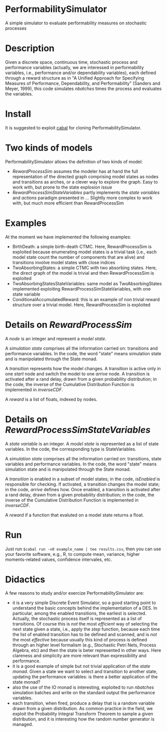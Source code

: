 # PerformabilitySimulator
A simple simulator to evaluate performability measures on stochastic processes                  

# Description
Given a discrete space, continuous time, stochastic process and performance variables (actually, we are interessed in performability variables, i.e., performance and/or dependability variables), each defined through a reward structure as in "A Unified Approach for Specifying Measures of Performance, Dependability, and Performability" (Sanders and Meyer, 1999), this code simulates *nbatches* times the process and evaluates the variables.

# Install
It is suggested to exploit [cabal](https://cabal.readthedocs.io) for cloning PerformabilitySimulator.

# Two kinds of models
PerformabilitySimulator allows the definition of two kinds of model:
* _RewardProcessSim_ assumes the modeler has at hand the full representation of the directed graph comprising model states as nodes and transitions as arches, or a clever way to explore the graph. Easy to work with, but prone to the state explosion issue
* _RewardProcessSimStateVariables_ partly implements the _state variables_ and _actions_ paradigm presented in ... Slightly more complex to work with, but much more efficient than RewardProcessSim 

# Examples
At the moment we have implemented the following examples:
* BirthDeath: a simple birth-death CTMC. Here, RewardProcessSim is exploited because enumerating model states is a trivial task (i.e., each model state count the number of components that are alive) and transitions involve model states with close indices 
* TwoAbsorbingStates: a simple CTMC with two absorbing states. Here, the direct graph of the model is trivial and then RewardProcessSim is exploited
* TwoAbsorbingStatesStateVariables: same model as TwoAbsorbingStates implemented exploiting RewardProcessSimStateVariables, with one state variable
* ConditionalAccumulatedReward: this is an example of non trivial reward structure over a trivial model. Here, RewardProcessSim is exploited

# Details on _RewardProcessSim_
A _node_ is an integer and represent a _model state_.

A _simulation state_ comprises all the information carried on: transitions and performance variables. In the code, the word "state" means simulation state and is manipolated through the State monad.

A _transition_ represents how the model changes.
A transition is active only in one _start_ node and switch the model to one _arrive_ node.
A transition is activated after a rand delay, drawn from a given probability distribution; in the code, the inverse of the Cumulative Distribution Function is implemented in _inverseCDF_. 

A _reward_ is a list of floats, indexed by nodes.

# Details on _RewardProcessSimStateVariables_
A _state variable_ is an integer. A _model state_ is represented as a list of state variables. In the code, the corresponding type is StateVariables.

A _simulation state_ comprises all the information carried on: transitions, state variables and performance variables. In the code, the word "state" means simulation state and is manipolated through the State monad.

A _transition_ is enabled in a subset of model states; in the code, _isEnabled_ is responsible for checking.
If activated, a transition changes the model state; in the code, _arrive_ defines how.
Once enabled, a transition is activated after a rand delay, drawn from a given probability distribution; in the code, the inverse of the Cumulative Distribution Function is implemented in _inverseCDF_. 

A _reward_ if a function that evaluted on a model state returns a float.

# Run
Just run `$cabal run -v0 example_name | tee results.csv`, then you can use your favorite software, e.g., R, to compute mean, variance, higher moments-related values, confidence intervales, etc. 

# Didactics
A few reasons to study and/or exercize PerformabilitySimulator are:
* it is a very simple Discrete Event Simulator, so a good starting point to understand the basic concepts behind the implementation of a DES. In particular, among the enabled transitions, the earliest is selected. Actually, the stochastic process itself is represented as a list of transitions. Of course this is _not_ the most _efficient_ way of selecting the next state given a state, i.e., apply the _step_ function, because each time the list of enabled transition has to be defined and scanned, and is _not_ the most _effective_ because usually this kind of process is defined through an higher level formalism (e.g., Stochastic Petri Nets, Process Algebra, etc) and then the state is beter represented in other ways. Here clareness and simplicity are more relevant than expressibility and performance.
* it is a good example of simple but not trivial application of the _state monad_. Given a state we want to select and transition to another state, updating the performance variables: is there a better application of the state monad?
* also the use of the IO monad is interesting, exploited to run _nbatches_ simulation batches and write on the standard output the performance variables.
* each transition, when fired, produce a delay that is a random variable drawn from a given distribution. As common practice in the field, we exploit the Probability Integral Transform Theorem to sample a given distribution, and it is interesting how the random number generator is managed.
